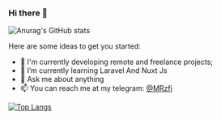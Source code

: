 ### Hi there 👋


![Anurag's GitHub stats](https://github-readme-stats.vercel.app/api?username=mrzf833&include_all_commits=true)


Here are some ideas to get you started:

- 🔭 I'm currently developing remote and freelance projects;
- 🌱 I’m currently learning Laravel And Nuxt Js
- 💬 Ask me about anything
- 📫 You can reach me at my telegram: <a href="https://t.me/MRzfi">@MRzfi</a>


[![Top Langs](https://github-readme-stats.vercel.app/api/top-langs/?username=mrzf833)](https://github.com/anuraghazra/github-readme-stats)
